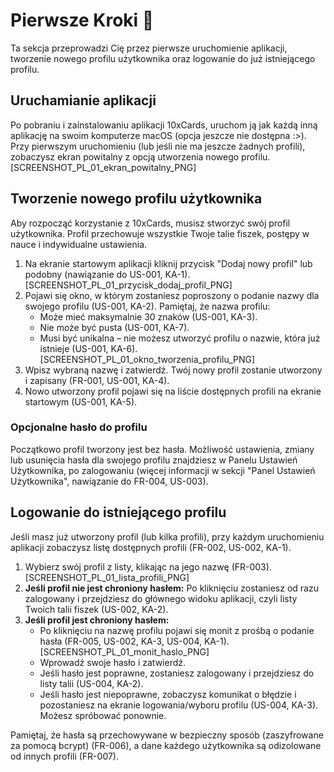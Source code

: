 # Pierwsze Kroki 🚀

Ta sekcja przeprowadzi Cię przez pierwsze uruchomienie aplikacji, tworzenie nowego profilu użytkownika oraz logowanie do już istniejącego profilu.

## Uruchamianie aplikacji

Po pobraniu i zainstalowaniu aplikacji 10xCards, uruchom ją jak każdą inną aplikację na swoim komputerze macOS (opcja jeszcze nie dostępna :>). Przy pierwszym uruchomieniu (lub jeśli nie ma jeszcze żadnych profili), zobaczysz ekran powitalny z opcją utworzenia nowego profilu. [SCREENSHOT_PL_01_ekran_powitalny_PNG]

## Tworzenie nowego profilu użytkownika

Aby rozpocząć korzystanie z 10xCards, musisz stworzyć swój profil użytkownika. Profil przechowuje wszystkie Twoje talie fiszek, postępy w nauce i indywidualne ustawienia.

1.  Na ekranie startowym aplikacji kliknij przycisk "Dodaj nowy profil" lub podobny (nawiązanie do US-001, KA-1).
    [SCREENSHOT_PL_01_przycisk_dodaj_profil_PNG]
2.  Pojawi się okno, w którym zostaniesz poproszony o podanie nazwy dla swojego profilu (US-001, KA-2). Pamiętaj, że nazwa profilu:
    *   Może mieć maksymalnie 30 znaków (US-001, KA-3).
    *   Nie może być pusta (US-001, KA-7).
    *   Musi być unikalna – nie możesz utworzyć profilu o nazwie, która już istnieje (US-001, KA-6).
    [SCREENSHOT_PL_01_okno_tworzenia_profilu_PNG]
3.  Wpisz wybraną nazwę i zatwierdź. Twój nowy profil zostanie utworzony i zapisany (FR-001, US-001, KA-4).
4.  Nowo utworzony profil pojawi się na liście dostępnych profili na ekranie startowym (US-001, KA-5).

### Opcjonalne hasło do profilu

Początkowo profil tworzony jest bez hasła. Możliwość ustawienia, zmiany lub usunięcia hasła dla swojego profilu znajdziesz w Panelu Ustawień Użytkownika, po zalogowaniu (więcej informacji w sekcji "Panel Ustawień Użytkownika", nawiązanie do FR-004, US-003).

## Logowanie do istniejącego profilu

Jeśli masz już utworzony profil (lub kilka profili), przy każdym uruchomieniu aplikacji zobaczysz listę dostępnych profili (FR-002, US-002, KA-1).

1.  Wybierz swój profil z listy, klikając na jego nazwę (FR-003).
    [SCREENSHOT_PL_01_lista_profili_PNG]
2.  **Jeśli profil nie jest chroniony hasłem:** Po kliknięciu zostaniesz od razu zalogowany i przejdziesz do głównego widoku aplikacji, czyli listy Twoich talii fiszek (US-002, KA-2).
3.  **Jeśli profil jest chroniony hasłem:**
    *   Po kliknięciu na nazwę profilu pojawi się monit z prośbą o podanie hasła (FR-005, US-002, KA-3, US-004, KA-1).
        [SCREENSHOT_PL_01_monit_haslo_PNG]
    *   Wprowadź swoje hasło i zatwierdź.
    *   Jeśli hasło jest poprawne, zostaniesz zalogowany i przejdziesz do listy talii (US-004, KA-2).
    *   Jeśli hasło jest niepoprawne, zobaczysz komunikat o błędzie i pozostaniesz na ekranie logowania/wyboru profilu (US-004, KA-3). Możesz spróbować ponownie.

Pamiętaj, że hasła są przechowywane w bezpieczny sposób (zaszyfrowane za pomocą bcrypt) (FR-006), a dane każdego użytkownika są odizolowane od innych profili (FR-007). 